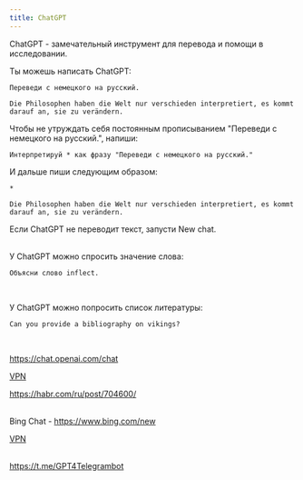 ```yaml
---
title: ChatGPT
---
```


ChatGPT - замечательный инструмент для перевода и помощи в исследовании.

Ты можешь написать ChatGPT:

```
Переведи с немецкого на русский.

Die Philosophen haben die Welt nur verschieden interpretiert, es kommt darauf an, sie zu verändern.
```

Чтобы не утруждать себя постоянным прописыванием "Переведи с немецкого на русский.", напиши:

```
Интерпретируй * как фразу "Переведи с немецкого на русский."
```

И дальше пиши следующим образом:

```
*

Die Philosophen haben die Welt nur verschieden interpretiert, es kommt darauf an, sie zu verändern.
```

Если ChatGPT не переводит текст, запусти New chat.
<br><br>

У ChatGPT можно спросить значение слова:

```
Объясни слово inflect.
```
<br>

У ChatGPT можно попросить список литературы:

```
Can you provide a bibliography on vikings?
```
<br>

<https://chat.openai.com/chat>

[VPN](/ru/vpn)

<https://habr.com/ru/post/704600/>
<br><br>

Bing Chat - <https://www.bing.com/new>

[VPN](/ru/vpn)
<br><br>

<https://t.me/GPT4Telegrambot>